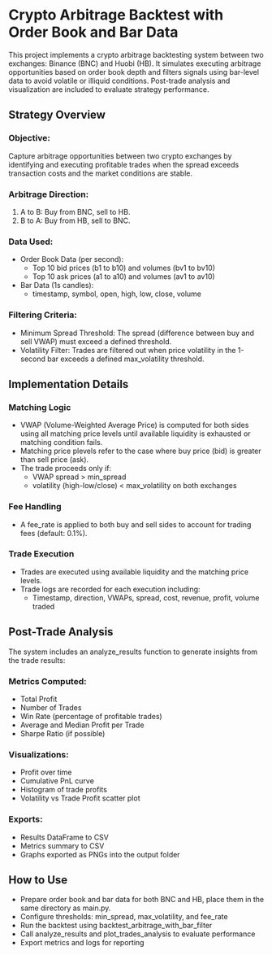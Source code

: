 # Crypto Arbitrage Backtest with Order Book and Bar Data
This project implements a crypto arbitrage backtesting system between two exchanges: Binance (BNC) and Huobi (HB). It simulates executing arbitrage opportunities based on order book depth and filters signals using bar-level data to avoid volatile or illiquid conditions. Post-trade analysis and visualization are included to evaluate strategy performance.

## Strategy Overview
### Objective:
Capture arbitrage opportunities between two crypto exchanges by identifying and executing profitable trades when the spread exceeds transaction costs and the market conditions are stable.
### Arbitrage Direction:
1. A to B: Buy from BNC, sell to HB.
2. B to A: Buy from HB, sell to BNC.
### Data Used:
+ Order Book Data (per second):
  + Top 10 bid prices (b1 to b10) and volumes (bv1 to bv10)
  + Top 10 ask prices (a1 to a10) and volumes (av1 to av10)
+ Bar Data (1s candles):
  + timestamp, symbol, open, high, low, close, volume
### Filtering Criteria:
+ Minimum Spread Threshold: The spread (difference between buy and sell VWAP) must exceed a defined threshold.
+ Volatility Filter: Trades are filtered out when price volatility in the 1-second bar exceeds a defined max_volatility threshold.

## Implementation Details
### Matching Logic
+ VWAP (Volume-Weighted Average Price) is computed for both sides using all matching price levels until available liquidity is exhausted or matching condition fails.
+ Matching price plevels refer to the case where buy price (bid) is greater than sell price (ask).
+ The trade proceeds only if:
  + VWAP spread > min_spread
  + volatility (high-low/close) < max_volatility on both exchanges
### Fee Handling
+ A fee_rate is applied to both buy and sell sides to account for trading fees (default: 0.1%).
### Trade Execution
+ Trades are executed using available liquidity and the matching price levels.
+ Trade logs are recorded for each execution including:
  + Timestamp, direction, VWAPs, spread, cost, revenue, profit, volume traded

## Post-Trade Analysis
The system includes an analyze_results function to generate insights from the trade results:
### Metrics Computed:
+ Total Profit
+ Number of Trades
+ Win Rate (percentage of profitable trades)
+ Average and Median Profit per Trade
+ Sharpe Ratio (if possible)
### Visualizations:
+ Profit over time
+ Cumulative PnL curve
+ Histogram of trade profits
+ Volatility vs Trade Profit scatter plot
### Exports:
+ Results DataFrame to CSV
+ Metrics summary to CSV
+ Graphs exported as PNGs into the output folder

## How to Use
+ Prepare order book and bar data for both BNC and HB, place them in the same directory as main.py.
+ Configure thresholds: min_spread, max_volatility, and fee_rate
+ Run the backtest using backtest_arbitrage_with_bar_filter
+ Call analyze_results and plot_trades_analysis to evaluate performance
+ Export metrics and logs for reporting
